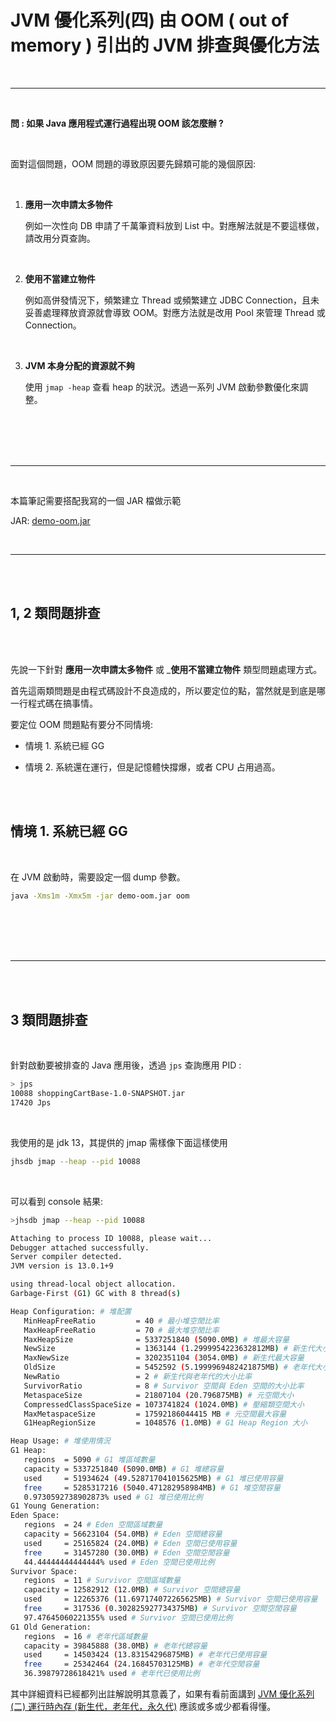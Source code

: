 # JVM 優化系列(四) 由 OOM ( out of memory )  引出的 JVM 排查與優化方法

<br>

---

<br>

__問 : 如果 Java 應用程式運行過程出現 OOM 該怎麼辦 ?__

<br>

面對這個問題，OOM 問題的導致原因要先歸類可能的幾個原因:

<br>


1. __應用一次申請太多物件__

    例如一次性向 DB 申請了千萬筆資料放到 List 中。對應解法就是不要這樣做，請改用分頁查詢。

    <br>

2. __使用不當建立物件__

    例如高併發情況下，頻繁建立 Thread 或頻繁建立 JDBC Connection，且未妥善處理釋放資源就會導致 OOM。對應方法就是改用 Pool 來管理 Thread 或 Connection。

    <br>

3. __JVM 本身分配的資源就不夠__

    使用 `jmap -heap` 查看 heap 的狀況。透過一系列 JVM 啟動參數優化來調整。



<br>
<br>
<br>
<br>

---

<br>

本篇筆記需要搭配我寫的一個 JAR 檔做示範

JAR: [demo-oom.jar]()

<br>

---

<br>
<br>

## 1, 2 類問題排查

<br>
<br>

先說一下針對 __應用一次申請太多物件__ 或 ___使用不當建立物件__ 類型問題處理方式。

首先這兩類問題是由程式碼設計不良造成的，所以要定位的點，當然就是到底是哪一行程式碼在搞事情。

要定位 OOM 問題點有要分不同情境:

* 情境 1. 系統已經 GG

* 情境 2. 系統還在運行，但是記憶體快撐爆，或者 CPU 占用過高。

<br>
<br>

## 情境 1. 系統已經 GG

<br>

在 JVM 啟動時，需要設定一個 dump 參數。

```bash
java -Xms1m -Xmx5m -jar demo-oom.jar oom
```


<br>
<br>
<br>
<br>

---

<br>
<br>

## 3 類問題排查

<br>

針對啟動要被排查的 Java 應用後，透過 `jps` 查詢應用 PID :

```bash
> jps
10088 shoppingCartBase-1.0-SNAPSHOT.jar
17420 Jps
```

<br>

我使用的是 jdk 13，其提供的 jmap 需樣像下面這樣使用

```bash
jhsdb jmap --heap --pid 10088
```

<br>

可以看到 console 結果:

```bash
>jhsdb jmap --heap --pid 10088

Attaching to process ID 10088, please wait...
Debugger attached successfully.
Server compiler detected.
JVM version is 13.0.1+9

using thread-local object allocation.
Garbage-First (G1) GC with 8 thread(s)

Heap Configuration: # 堆配置
   MinHeapFreeRatio         = 40 # 最小堆空閒比率
   MaxHeapFreeRatio         = 70 # 最大堆空閒比率
   MaxHeapSize              = 5337251840 (5090.0MB) # 堆最大容量
   NewSize                  = 1363144 (1.2999954223632812MB) # 新生代大小
   MaxNewSize               = 3202351104 (3054.0MB) # 新生代最大容量
   OldSize                  = 5452592 (5.1999969482421875MB) # 老年代大小
   NewRatio                 = 2 # 新生代與老年代的大小比率
   SurvivorRatio            = 8 # Survivor 空間與 Eden 空間的大小比率
   MetaspaceSize            = 21807104 (20.796875MB) # 元空間大小
   CompressedClassSpaceSize = 1073741824 (1024.0MB) # 壓縮類空間大小
   MaxMetaspaceSize         = 17592186044415 MB # 元空間最大容量
   G1HeapRegionSize         = 1048576 (1.0MB) # G1 Heap Region 大小

Heap Usage: # 堆使用情況
G1 Heap:
   regions  = 5090 # G1 堆區域數量
   capacity = 5337251840 (5090.0MB) # G1 堆總容量
   used     = 51934624 (49.528717041015625MB) # G1 堆已使用容量
   free     = 5285317216 (5040.471282958984MB) # G1 堆空閒容量
   0.9730592738902873% used # G1 堆已使用比例
G1 Young Generation:
Eden Space:
   regions  = 24 # Eden 空間區域數量
   capacity = 56623104 (54.0MB) # Eden 空間總容量
   used     = 25165824 (24.0MB) # Eden 空間已使用容量
   free     = 31457280 (30.0MB) # Eden 空間空閒容量
   44.44444444444444% used # Eden 空間已使用比例
Survivor Space:
   regions  = 11 # Survivor 空間區域數量
   capacity = 12582912 (12.0MB) # Survivor 空間總容量
   used     = 12265376 (11.697174072265625MB) # Survivor 空間已使用容量
   free     = 317536 (0.302825927734375MB) # Survivor 空間空閒容量
   97.47645060221355% used # Survivor 空間已使用比例
G1 Old Generation:
   regions  = 16 # 老年代區域數量
   capacity = 39845888 (38.0MB) # 老年代總容量
   used     = 14503424 (13.83154296875MB) # 老年代已使用容量
   free     = 25342464 (24.16845703125MB) # 老年代空閒容量
   36.39879728618421% used # 老年代已使用比例
```

其中詳細資料已經都列出註解說明其意義了，如果有看前面講到 [JVM 優化系列(二) 運行時內存 (新生代，老年代，永久代)](https://github.com/Johnny1110/Dev_Knowledge/blob/main/java/jvm/runtime/REAMDE.md) 應該或多或少都看得懂。

<br>
<br>


